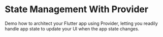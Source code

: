# State Management With Provider

Demo how to architect your Flutter app using Provider, letting you readily handle app state to update your UI when the app state changes.

